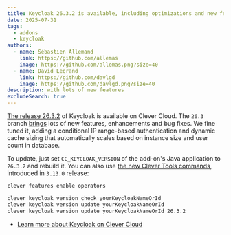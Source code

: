 ```yaml
---
title: Keycloak 26.3.2 is available, including optimizations and new features
date: 2025-07-31
tags:
  - addons
  - keycloak
authors:
  - name: Sébastien Allemand
    link: https://github.com/allemas
    image: https://github.com/allemas.png?size=40
  - name: David Legrand
    link: https://github.com/davlgd
    image: https://github.com/davlgd.png?size=40
description: with lots of new features
excludeSearch: true
---
```


[The release 26.3.2](https://github.com/keycloak/keycloak/releases/26.3.2) of Keycloak is available on Clever Cloud. The `26.3` branch [brings](https://github.com/keycloak/keycloak/releases/26.3.0) lots of new features, enhancements and bug fixes. We fine tuned it, adding a conditional IP range-based authentication and dynamic cache sizing that automatically scales based on instance size and user count in database.

To update, just set `CC_KEYCLOAK_VERSION` of the add-on's Java application to `26.3.2` and rebuild it. You can also use [the new Clever Tools commands](/doc/cli/operators/), introduced in `3.13.0` release:

```bash
clever features enable operators

clever keycloak version check yourKeycloakNameOrId
clever keycloak version update yourKeycloakNameOrId
clever keycloak version update yourKeycloakNameOrId 26.3.2
```

- [Learn more about Keycloak on Clever Cloud](/doc/addons/keycloak)
